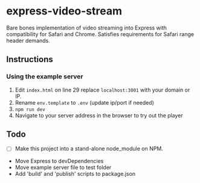 # express-video-stream

Bare bones implementation of video streaming into Express with compatibility for Safari and Chrome. Satisfies requirements for Safari range header demands.

## Instructions

### Using the example server

1. Edit `index.html` on line 29 replace `localhost:3001` with your domain or IP.
2. Rename `env.template` to `.env` (update ip/port if needed)
3. `npm run dev`
4. Navigate to your server address in the browser to try out the player

## Todo

- [ ] Make this project into a stand-alone node_module on NPM.
- Move Express to devDependencies
- Move example server file to test folder
- Add 'build' and 'publish' scripts to package.json
